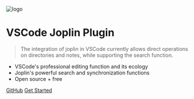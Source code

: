 <!-- 封面 -->

![logo](https://raw.githubusercontent.com/rxliuli/joplin-vscode-plugin/master/resources/icon.png)

# VSCode Joplin Plugin

> The integration of joplin in VSCode currently allows direct operations on directories and notes, while supporting the search function.

- VSCode's professional editing function and its ecology
- Joplin's powerful search and synchronization functions
- Open source + free

[GitHub](https://github.com/rxliuli/joplin-vscode-plugin)
[Get Started](zh-cn/_navbar/get-started/quick-start.md)

<!-- 背景图片 -->
